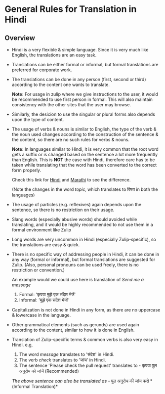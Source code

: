 # General Rules for Translation in Hindi

## Overview

* Hindi is a very flexible & simple language. Since it is very much like 
English, the translations are an easy task.

* Translations can be either formal or informal, but formal translations are 
preferred for corporate work.

* The translations can be done in any person (first, second or third) according
 to the content one wants to translate.
  
  **Note:** For usage in zulip where we give instructions to the user, it 
  would be recommended to use first person in formal. This will also maintain 
  consistency with the other sites that the user may browse.

* Similarly, the desicion to use the singular or plural forms also depends upon 
the type of content.

* The usage of verbs & nouns is similar to English, the type of the verb & the 
noun used changes according to the construction of the sentence & the content, 
so there are no such rules for verbs & nouns.
  
  **Note:** In languages similar to Hindi, it is very common that the root
  word gets a suffix or is changed based on the sentence a lot more frequently 
  than English. This is **NOT** the case with Hindi, therefore care has to be 
  taken while translating that the word has been converted to the correct form
  properly.
  
  Check this link for [Hindi](https://translate.google.com/#en/hi/1.%20I%20will%20check%20this%20topic%20later.%0A2.%20I%20have%20no%20interest%20in%20this%20topic.%0A3.%20I%20want%20to%20talk%20on%20this%20topic.)
  and [Marathi](https://translate.google.com/#en/mr/1.%20I%20will%20check%20this%20topic%20later.%0A2.%20I%20have%20no%20interest%20in%20this%20topic.%0A3.%20I%20want%20to%20talk%20on%20this%20topic.)
  to see the difference.
  
  (Note the changes in the word *topic*, which translates to विषय in both the
  languages)

* The usage of particles (e.g. reflexives) again depends upon the sentence, 
so there is no restriction on their usage.

* Slang words (especially abusive words) should avoided while translating, and
 it would be highly recommended to not use them in a formal environment like
 Zulip

* Long words are very uncommon in Hindi (especially Zulip-specific), so the 
translations are easy & quick.

* There is no specific way of addressing people in Hindi, it can be done in any
 way (formal or informal), but formal translations are suggested for Zulip. 
 (Also, personal pronouns can be used freely, there is no restriction or 
 convention.) 
  
  An example would we could use here is translation of *Send me a message*
  1. Formal: 'कृपया मुझे एक संदेश भेजें'
  2. Informal: 'मुझे एक संदेश भेजो'

* Capitalization is not done in Hindi in any form, as there are no uppercase 
& lowercase in the language.
  
* Other grammatical elements (such as gerunds) are used again according to the
 content, similar to how it is done in English.

* Translation of Zulip-specific terms & common verbs is also very easy in 
Hindi.
  e.g,
  1. The word *message* translates to 'संदेश' in Hindi.
  2. The verb *check* translates to 'जांच' in Hindi.
  3. The sentence 'Please check the pull request' translates to - कृपया पुल 
  अनुरोध को जांचें 
  (Recommended)
    
	*The above sentence can also be translated as -* पुल अनुरोध की जांच करो *
	(Informal Translation)*
